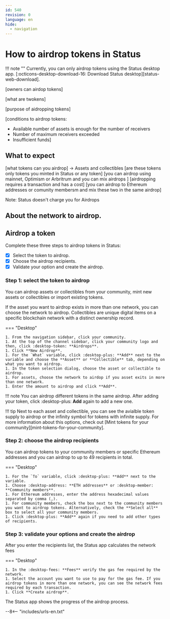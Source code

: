 ```yaml
---
id: 540
revision: 0
language: en
hide:
  - navigation
---
```


# How to airdrop tokens in Status

!!! note ""
    Currently, you can only airdrop tokens using the Status desktop app. [:octicons-desktop-download-16: Download Status desktop][status-web-download].

[owners can airdop tokens]

[what are twokens]

[purpose of aidropping tokens]

[conditions to airdrop tokens:

- Available number of assets is enough for the number of receivers
- Number of maximum receivers exceeded
- Insufficient funds]
## What to expect

[what tokens can you airdrop] -> Assets and collectibles
[are these tokens only tokens you minted in Status or any token]
[you can airdrop using mainnet, Optimism or Arbritrum and you can mix airdrops ]
[airdropping requires a transaction and has a cost]
[you can airdrop to Ethereum addresses or comunity membersm and mix these two in the same airdrop]

Note: Status doesn't charge you for Airdrops

## About the network to airdrop.



## Airdrop a token

Complete these three steps to airdrop tokens in Status:

- [x] Select the token to airdrop.
- [x] Choose the airdrop recipients.
- [x] Validate your option and create the airdrop.

### Step 1: select the token to airdrop

You can airdrop assets or collectibles from your community, mint new assets or collectibles or import existing tokens.

If the asset you want to airdrop exists in more than one network, you can choose the network to airdrop. Collectibles are unique digital items on a specific blockchain network with a distinct ownership record.

=== "Desktop"

    1. From the navigation sidebar, click your community.
    1. At the top of the channel sidebar, click your community logo and then, click :desktop-token: **Airdrops**.
    1. Click **New Airdrop**.
    1. For the `What` variable, click :desktop-plus: **Add** next to the variable and choose the **Asset** or **Collectible** tab, depending on what you want to airdrop.
    1. In the token selection dialog, choose the asset or collectible to airdrop.
    1. For assets, choose the network to airdop if you asset exits in more than one network.
    1. Enter the amount to airdrop and click **Add**.

!!! note
    You can airdrop different tokens in the same airdrop. After adding your token, click :desktop-plus: **Add** again to add a new one.

!!! tip
    Next to each asset and collectible, you can see the avialble token supply to airdrop or the infinity symbol for tokens with infinite supply. For more information about this options, check out [Mint tokens for your community][mint-tokens-for-your-community].

### Step 2: choose the airdrop recipients

You can airdrop tokens to your community members or specific Ethereum addresses and you can airdrop to up to 49 recipients in total.

=== "Desktop"

    1. For the `To` variable, click :desktop-plus: **Add** next to the variable.
    1. Choose :desktop-address: **ETH addresses** or :desktop-member: **Community members**.
    1. For Ethereum addresses, enter the address hexadecimal values separated by comma (,).
    1. For community members, check the box next to the community members you want to airdrop tokens. Alternatively, check the **Select all** box to select all your community members.
    1. Click :desktop-plus: **Add** again if you need to add other types of recipients.

### Step 3: validate your options and create the airdrop

After you enter the recipients list, the Status app calculates the network fees 

=== "Desktop"

    1. In the :desktop-fees: **Fees** verify the gas fee required by the network.
    1. Select the account you want to use to pay for the gas fee. If you airdrop tokens in more than one network, you can see the network fees required by each transaction.
    1. Click **Create airdrop**.

The Status app shows the progress of the airdrop process.

--8<-- "includes/urls-en.txt"
